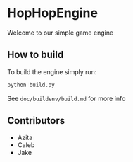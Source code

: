# HopHopEngine

Welcome to our simple game engine

## How to build
To build the engine simply run:
```bash
python build.py
```

See `doc/buildenv/build.md` for more info

## Contributors
* Azita
* Caleb
* Jake
